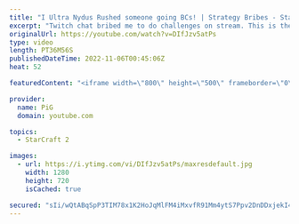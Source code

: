 ```yaml
---
title: "I Ultra Nydus Rushed someone going BCs! | Strategy Bribes - StarCraft 2"
excerpt: "Twitch chat bribed me to do challenges on stream. This is the result! First one is ultra nydus... against someone going BCs! -- 🐷 Second Channel for Learning StarCraft 2: https://www.youtube.com/c/PiGRandom 🐷 Third Channel for Daily Pro Casts: https://www.youtube.com/c/PiGCasts -- 🐷 Watch live at"
originalUrl: https://youtube.com/watch?v=DIfJzv5atPs
type: video
length: PT36M56S
publishedDateTime: 2022-11-06T00:45:06Z
heat: 52

featuredContent: "<iframe width=\"800\" height=\"500\" frameborder=\"0\" src=\"https://www.youtube.com/embed/DIfJzv5atPs\" allow=\"accelerometer; autoplay; encrypted-media; gyroscope; picture-in-picture\" allowfullscreen></iframe>"

provider:
  name: PiG
  domain: youtube.com

topics:
  - StarCraft 2

images:
  - url: https://i.ytimg.com/vi/DIfJzv5atPs/maxresdefault.jpg
    width: 1280
    height: 720
    isCached: true

secured: "sIi/wQtABqSpP3TIM78x1K2HoJqMlFM4iMxvfR91Mm4ytS7Ppv2DnDDxjekI45QhKuZjFZfupyd4706xloNXs1VGv1lSEW2fmhMuZU/2izUt54WZnMO6/50ocyQgjt9v94N5EfPA4DYODDalKf7cdK3/Z8BwE/M4BedUx6bQ27XBwa71KldTzWFc0p6Sp0HPtjBJhT4+xbKD9aTcLVealbv65s7ccKnBLWIzvp6nhX03bdR08QWPWltbcVaNIow1XBS7I7RWySerhxV3dYrDfcOFmVZ/ZmX2j+oSFUPpYxavr+Z4QmWmjZMZcTyV7xgQtjS0IBhzAFs9WToClP3CS0QBcYoqh+hXS1lzuwToEPoMXQuoov6MJX/o5r+xrJV8jU4sTL/yduCP4khwOwDoSzcjoPEyAKyVjHTDBePzK2A=;PBuc9QzCQzk5oSTSQqj5iA=="
---
```



